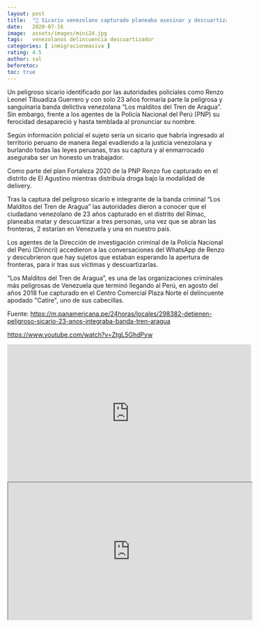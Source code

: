 ```yaml
---
layout: post
title:  "🔴 Sicario venezolano capturado planeaba asesinar y descuartizar a 3 personas"
date:   2020-07-16
image:  assets/images/mini24.jpg
tags:   venezolanos delincuencia descuartizador
categories: [ inmigracionmasiva ]
rating: 4.5
author: sal
beforetoc:
toc: true
---
```



Un peligroso sicario identificado por las autoridades policiales como Renzo Leonel Tibuadiza Guerrero y con solo 23 años formaría parte la peligrosa y sanguinaria banda delictiva venezolana “Los malditos del Tren de Aragua”. Sin embargo, frente a los agentes de la Policía Nacional del Perú (PNP) su ferocidad desapareció y hasta temblada al pronunciar su nombre.

Según información policial el sujeto sería un sicario que habría ingresado al territorio peruano de manera ilegal evadiendo a la justicia venezolana y burlando todas las leyes peruanas, tras su captura y al enmarrocado aseguraba ser un honesto un trabajador.

Como parte del plan Fortaleza 2020 de la PNP Renzo fue capturado en el distrito de El Agustino mientras distribuía droga bajo la modalidad de delivery.




Tras la captura del peligroso sicario e integrante de la banda criminal “Los Malditos del Tren de Aragua” las autoridades dieron a conocer que el ciudadano venezolano de 23 años capturado en el distrito del Rímac, planeaba matar y descuartizar a tres personas, una vez que se abran las fronteras, 2 estarían en Venezuela y una en nuestro país.

Los agentes de la Dirección de investigación criminal de la Policía Nacional del Perú (Dirincri) accedieron a las conversaciones del WhatsApp de Renzo y descubrieron que hay sujetos que estaban esperando la apertura de fronteras, para ir tras sus víctimas y descuartizarlas.

“Los Malditos del Tren de Aragua”, es una de las organizaciones criminales más peligrosas de Venezuela que terminó llegando al Perú, en agosto del años 2018 fue capturado en el Centro Comercial Plaza Norte el delincuente apodado "Catire", uno de sus cabecillas.




Fuente:
https://m.panamericana.pe/24horas/locales/298382-detienen-peligroso-sicario-23-anos-integraba-banda-tren-aragua

https://www.youtube.com/watch?v=ZtgL5GhdPyw


<iframe width="560" height="315" src="https://www.youtube.com/embed/2FIcCtvufAs" frameborder="0" allow="accelerometer; autoplay; encrypted-media; gyroscope; picture-in-picture" allowfullscreen></iframe>

<iframe id="lbry-iframe" width="560" height="315" src="https://lbry.tv/$/embed/Sicario-detenido-del-“Tren-de-Aragua”-planeaba-regresar-a-Venezuela-y-matar-a-2-personas-ZtgL5GhdPyw/dc640f7ba398e5d45c2eaa0e797f10ed26e21ad3" allowfullscreen></iframe>
